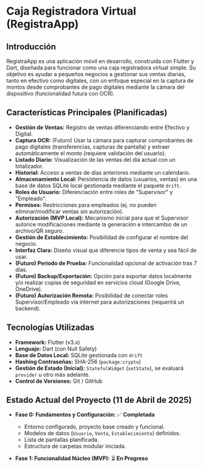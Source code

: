 # Caja Registradora Virtual (RegistraApp)

## Introducción

RegistraApp es una aplicación móvil en desarrollo, construida con Flutter y Dart, diseñada para funcionar como una caja registradora virtual simple. Su objetivo es ayudar a pequeños negocios a gestionar sus ventas diarias, tanto en efectivo como digitales, con un enfoque especial en la captura de montos desde comprobantes de pago digitales mediante la cámara del dispositivo (funcionalidad futura con OCR).

## Características Principales (Planificadas)

* **Gestión de Ventas:** Registro de ventas diferenciando entre Efectivo y Digital.
* **Captura OCR:** (Futuro) Usar la cámara para capturar comprobantes de pago digitales (transferencias, capturas de pantalla) y extraer automáticamente el monto (requiere validación del usuario).
* **Listado Diario:** Visualización de las ventas del día actual con un totalizador.
* **Historial:** Acceso a ventas de días anteriores mediante un calendario.
* **Almacenamiento Local:** Persistencia de datos (usuarios, ventas) en una base de datos SQLite local gestionada mediante el paquete `drift`.
* **Roles de Usuario:** Diferenciación entre roles de "Supervisor" y "Empleado".
* **Permisos:** Restricciones para empleados (ej. no pueden eliminar/modificar ventas sin autorización).
* **Autorización (MVP Local):** Mecanismo inicial para que el Supervisor autorice modificaciones mediante la generación e intercambio de un archivo/QR seguro.
* **Gestión de Establecimiento:** Posibilidad de configurar el nombre del negocio.
* **Interfaz Clara:** Diseño visual que diferencie tipos de venta y sea fácil de usar.
* **(Futuro) Periodo de Prueba:** Funcionalidad opcional de activación tras 7 días.
* **(Futuro) Backup/Exportación:** Opción para exportar datos localmente y/o realizar copias de seguridad en servicios cloud (Google Drive, OneDrive).
* **(Futuro) Autorización Remota:** Posibilidad de conectar roles Supervisor/Empleado vía internet para autorizaciones (requerirá un backend).

## Tecnologías Utilizadas

* **Framework:** Flutter (v3.x)
* **Lenguaje:** Dart (con Null Safety)
* **Base de Datos Local:** SQLite gestionada con `drift`
* **Hashing Contraseñas:** SHA-256 (`package:crypto`)
* **Gestión de Estado (Inicial):** `StatefulWidget` (`setState`), se evaluará `provider` u otro más adelante.
* **Control de Versiones:** Git / GitHub

## Estado Actual del Proyecto (11 de Abril de 2025)

* **Fase 0: Fundamentos y Configuración:** ✅ **Completada**
    * Entorno configurado, proyecto base creado y funcional.
    * Modelos de datos (`Usuario`, `Venta`, `Establecimiento`) definidos.
    * Lista de pantallas planificada.
    * Estructura de carpetas modular iniciada.

* **Fase 1: Funcionalidad Núcleo (MVP):** ⏳ **En Progreso**
